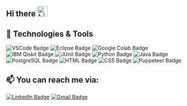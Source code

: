 ## Hi there <img src="https://user-images.githubusercontent.com/1303154/88677602-1635ba80-d120-11ea-84d8-d263ba5fc3c0.gif" width="28px" height="28px" alt="hi">
<p></p>

## 🔧 Technologies & Tools
![VSCode Badge](https://img.shields.io/badge/Editor-VSCode-informational?style=flat&logo=visualstudiocode&logoColor=007ACC&color=2bbc8a)
![Eclipse Badge](https://img.shields.io/badge/Editor-Eclipse-informational?style=flat&logo=eclipseide&logoColor=2C2255&color=2bbc8a)
![Google Colab Badge](https://img.shields.io/badge/Editor-Google_Colab-informational?style=flat&logo=googlecolab&logoColor=F9AB00&color=2bbc8a)
![IBM Qiskit Badge](https://img.shields.io/badge/Framework-Qiskit-informational?style=flat&logo=qiskit&logoColor=6929C4&color=2bbc8a)
![JUnit Badge](https://img.shields.io/badge/Testing-JUnit-informational?style=flat&logo=junit5&logoColor=25A162&color=2bbc8a)
![Python Badge](https://img.shields.io/badge/Code-Python-informational?style=flat&logo=python&logoColor=3776AB&color=2bbc8a)
![Java Badge](https://img.shields.io/badge/Code-Java-informational?style=flat&logo=&logoColor=&color=2bbc8a)
![PostgreSQL Badge](https://img.shields.io/badge/Code-PostgreSQL-informational?style=flat&logo=postgresql&logoColor=4169E1&color=2bbc8a)
![HTML Badge](https://img.shields.io/badge/Code-HTML-informational?style=flat&logo=html5&logoColor=E34F26&color=2bbc8a)
![CSS Badge](https://img.shields.io/badge/Code-CSS-informational?style=flat&logo=css3&logoColor=1572B6&color=2bbc8a)
![Puppeteer Badge](https://img.shields.io/badge/Library-Puppeteer-informational?style=flat&logo=puppeteer&logoColor=40B5A4&color=2bbc8a)

<!-- Contact -->

## :mailbox: You can reach me via:

[![LinkedIn Badge](https://img.shields.io/badge/ubangura-informational?style=for-the-badge&logo=linkedin&logoColor=0A66C2&color=white)](https://www.linkedin.com/in/ubangura/)
[![Gmail Badge](https://img.shields.io/badge/ubangura92-informational?style=for-the-badge&logo=gmail&logoColor=EA4335&color=white)](mailto:ubangura92@gmail.com)

<!--
**ubangura/ubangura** is a ✨ _special_ ✨ repository because its `README.md` (this file) appears on your GitHub profile.

Here are some ideas to get you started:

- 🔭 I’m currently working on ...
- 🌱 I’m currently learning ...
- 👯 I’m looking to collaborate on ...
- 🤔 I’m looking for help with ...
- 💬 Ask me about ...
- 😄 Pronouns: ...
- ⚡ Fun fact: ...
-->

